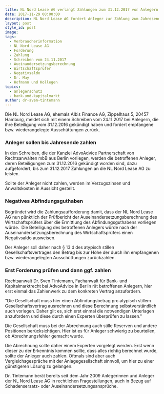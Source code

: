 ```yaml
---
title: NL Nord Lease AG verlangt Zahlungen zum 31.12.2017 von Anlegern
date: 2017-11-29 00:00:00
description: NL Nord Lease AG fordert Anleger zur Zahlung zum Jahresende auf
layout: post
style_id: post
image:
tags:
  - Verbraucherinformation
  - NL Nord Lease AG
  - Forderung
  - Zahlung
  - Schreiben vom 24.11.2017
  - Aueinandersetzungsberechnung
  - Wirtschaftsprüfer
  - Negativsaldo
  - Dr. May
  - Hofmann und Kollegen
topics:
  - anlegerschutz
  - bank-und-kapitalmarkt
author: dr-sven-tintemann
---
```



Die NL Nord Lease AG, ehemals Albis Finance AG, Zippelhaus 5, 20457 Hamburg, meldet sich mit einem Schreiben vom 24.11.2017 bei Anlegern, die ihre Beteiligung vom 31.12.2016 gekündigt haben und fordert empfangene bzw. wiederangelegte Ausschüttungen zurück.

### Anleger sollen bis Jahresende zahlen

In den Schreiben, die der Kanzlei AdvoAdvice Partnerschaft von Rechtsanwälten mbB aus Berlin vorliegen, werden die betroffenen Anleger, deren Beteiligungen zum 31.12.2016 gekündigt worden sind, dazu aufgefordert, bis zum 31.12.2017 Zahlungen an die NL Nord Lease AG zu leisten.

Sollte der Anleger nicht zahlen, werden im Verzugszinsen und Anwaltskosten in Aussicht gestellt.

### Negatives Abfindungsguthaben

Begründet wird die Zahlungsaufforderung damit, dass der NL Nord Lease AG nun pünktlich der Prüfbericht der Auseinandersetzungsberechnung des Wirtschaftsprüfers über die Ermittlung des Abfindungsguthabens vorliegen würde.  Die Beteiligung des betroffenen Anlegers würde nach der Auseinandersetzungsberechnung des Wirtschaftsprüfers einen Negativsaldo ausweisen.

Der Anleger soll daher nach § 13 d des atypisch stillen Gesellschaftsvertrages den Betrag bis zur Höhe der durch ihn empfangenen bzw. wiederangelegten Ausschüttungen zurückzahlen.

### Erst Forderung prüfen und dann ggf. zahlen

Rechtsanwalt Dr. Sven Tintemann, Fachanwalt für Bank- und Kapitalmarktrecht bei AdvoAdvice in Berlin rät betroffenen Anlegern, hier erst einmal das Zahlenwerk zu dem konkreten Vertrag anzufordern.

"Die Gesellschaft muss hier einen Abfindungsbetrag pro atypisch stillem Gesellschaftsvertrag ausrechnen und diese Berechnung selbstverständlich auch vorlegen. Daher gilt es, sich erst einmal die notwendigen Unterlagen anzufordern und diese durch einen Experten überprüfen zu lassen."

Die Gesellschaft muss bei der Abrechnung auch stille Reserven und andere Positionen berücksichtigen. Hier ist es für Anleger schwierig zu beurteilen, ob Abrechnungsfehler gemacht wurde.

Die Abrechnung sollte daher einem Experten vorgelegt werden. Erst wenn dieser zu der Erkenntnis kommen sollte, dass alles richtig berechnet wurde, sollte der Anleger auch zahlen. Oftmals sind aber auch Vergleichsgespräche mit der Anlagegesellschaft sinnvoll, um hier zu einer günstigeren Lösung zu gelangen.

Dr. Tintemann berät bereits seit dem Jahr 2009 Anlegerinnen und Anleger der NL Nord Lease AG in rechtlichen Fragestellungen, auch in Bezug auf Schadensersatz- oder Auseinandersetzungsansprüche.